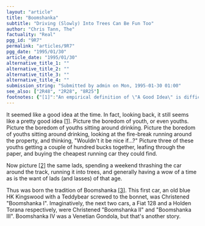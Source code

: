 ```yaml
---
layout: "article"
title: "Boomshanka"
subtitle: "Driving (Slowly) Into Trees Can Be Fun Too"
author: "Chris Tann, The"
factuality: "Real"
pgg_id: "9R7"
permalink: "articles/9R7"
pgg_date: "1995/01/30"
article_date: "1995/01/30"
alternative_title_1: ""
alternative_title_2: ""
alternative_title_3: ""
alternative_title_4: ""
submission_string: "Submitted by admin on Mon, 1995-01-30 01:00"
see_also: ["2R48", "2R28", "8R25"]
footnotes: {"[1]":"An empirical definition of \"A Good Idea\" is difficult to obtain. For the purposes of this article, we will use the definition \"Bloody stupid and dangerous, but probably good fun if no one gets killed.\"","[2]":"Those of a more sensitive nature should refrain from picturing this bit.","[3]":"The word means: \"May the seed of your loin have fruit in the belly of your woman.\""}
---
```

<div>
<p>It seemed like a good idea at the time. In fact, looking back, it still seems like a pretty good idea <a href="#footnotes.1" class="footnote-link">[1]</a>. Picture the boredom of youth, or even youths. Picture the boredom of youths sitting around drinking. Picture the boredom of youths sitting around drinking, looking at the fire-break running around the property, and thinking, "Wouldn't it be nice if...?" Picture three of these youths getting a couple of hundred bucks together, leafing through the paper, and buying the cheapest running car they could find.</p>
<p>Now picture <a href="#footnotes.2" class="footnote-link">[2]</a> the same lads, spending a weekend thrashing the car around the track, running it into trees, and generally having a wow of a time as is the want of lads (and lasses) of that age.</p>
<p>Thus was born the tradition of Boomshanka <a href="#footnotes.3" class="footnote-link">[3]</a>. This first car, an old blue HK Kingswood with a Teddybear screwed to the bonnet, was Christened "Boomshanka I". Imaginatively, the next two cars, a Fiat 128 and a Holden Torana respectively, were Christened "Boomshanka II" and "Boomshanka III". Boomshanka IV was a Venetian Gondola, but that's another story.</p>
</div>
